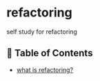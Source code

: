 # refactoring
self study for refactoring

## :memo: Table of Contents

- [what is refactoring?](#what-is-refactoring?)
